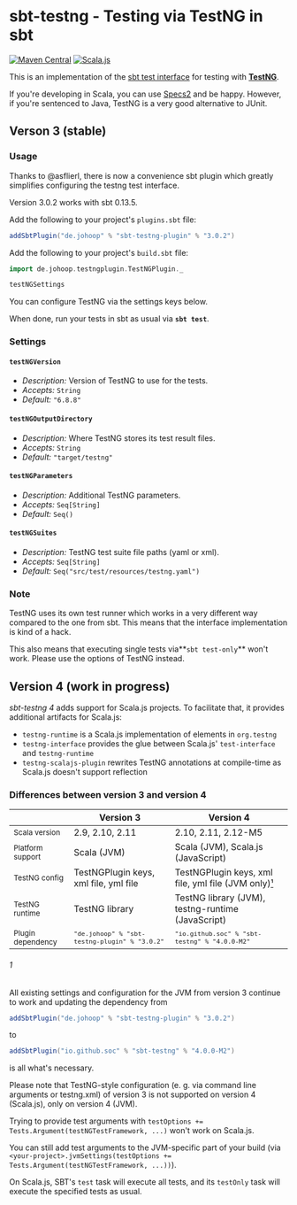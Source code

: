 # sbt-testng - Testing via TestNG in sbt

[![Maven Central](https://img.shields.io/maven-central/v/io.github.soc/testng-interface_2.11.svg)](https://maven-badges.herokuapp.com/maven-central/io.github.soc/testng-interface_2.11)
[![Scala.js](http://scala-js.org/assets/badges/scalajs-0.6.8.svg)](http://scala-js.org)

This is an implementation of the [sbt test interface](https://github.com/sbt/test-interface) for testing with **[TestNG](http://testng.org)**.

If you're developing in Scala, you can use [Specs2](http://specs2.org) and be happy. However, if you're sentenced to Java, TestNG is a very good alternative to JUnit.

## Verson 3 (stable)

### Usage

Thanks to @asflierl, there is now a convenience sbt plugin which greatly simplifies configuring the testng test interface.

Version 3.0.2 works with sbt 0.13.5.

Add the following to your project's `plugins.sbt` file:

```scala
addSbtPlugin("de.johoop" % "sbt-testng-plugin" % "3.0.2")
```

Add the following to your project's `build.sbt` file:

```scala
import de.johoop.testngplugin.TestNGPlugin._

testNGSettings
```

You can configure TestNG via the settings keys below.

When done, run your tests in sbt as usual via **`sbt test`**.

### Settings

#### `testNGVersion`

* *Description:* Version of TestNG to use for the tests.
* *Accepts:* `String`
* *Default:* `"6.8.8"`

#### `testNGOutputDirectory`

* *Description:* Where TestNG stores its test result files.
* *Accepts:* `String`
* *Default:* `"target/testng"`

#### `testNGParameters`

* *Description:* Additional TestNG parameters.
* *Accepts:* `Seq[String]`
* *Default:* `Seq()`

#### `testNGSuites`

* *Description:* TestNG test suite file paths (yaml or xml).
* *Accepts:* `Seq[String]`
* *Default:* `Seq("src/test/resources/testng.yaml")`

### Note

TestNG uses its own test runner which works in a very different way compared to the one from sbt. This means that the interface implementation is kind of a hack.

This also means that executing single tests via**`sbt test-only`** won't work. Please use the options of TestNG instead.

## Version 4 (work in progress)

*sbt-testng 4* adds support for Scala.js projects.
To facilitate that, it provides additional artifacts for Scala.js:
- `testng-runtime` is a Scala.js implementation of elements in `org.testng`
- `testng-interface` provides the glue between Scala.js' `test-interface` and `testng-runtime`
- `testng-scalajs-plugin` rewrites TestNG annotations at compile-time as Scala.js doesn't support reflection

### Differences between version 3 and version 4

|                  | Version 3                             | Version 4                             |
| ---------------- | ------------------------------------- | ------------------------------------- |
| <sub>Scala version</sub>    | 2.9, 2.10, 2.11                       | 2.10, 2.11, 2.12-M5                   |
| <sub>Platform support</sub> | Scala (JVM)                           | Scala (JVM), Scala.js (JavaScript)    |
| <sub>TestNG config</sub>    | TestNGPlugin keys, xml file, yml file | TestNGPlugin keys, xml file, yml file (JVM only)[¹](#1) |
| <sub>TestNG runtime</sub>   | TestNG library                        | TestNG library (JVM), testng-runtime (JavaScript) |
| <sub>Plugin dependency</sub>| <sub>`"de.johoop" % "sbt-testng-plugin" % "3.0.2"`</sub> | <sub>`"io.github.soc" % "sbt-testng" % "4.0.0-M2"`</sub> |


###### 1

All existing settings and configuration for the JVM from version 3 continue to work and updating the
dependency from

```scala
addSbtPlugin("de.johoop" % "sbt-testng-plugin" % "3.0.2")
```

to

```scala
addSbtPlugin("io.github.soc" % "sbt-testng" % "4.0.0-M2")
```
is all what's necessary.

Please note that TestNG-style configuration (e. g. via command line arguments or testng.xml) of
version 3 is not supported on version 4 (Scala.js), only on version 4 (JVM).

Trying to provide test arguments with `testOptions += Tests.Argument(testNGTestFramework, ...)`
won't work on Scala.js.

You can still add test arguments to the JVM-specific part of your build
(via `<your-project>.jvmSettings(testOptions += Tests.Argument(testNGTestFramework, ...))`).

On Scala.js, SBT's `test` task will execute all tests, and its `testOnly` task will execute the specified tests as usual.
